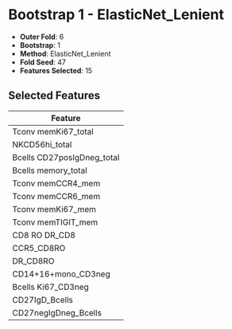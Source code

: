 # Bootstrap 1 - ElasticNet_Lenient

- **Outer Fold**: 6
- **Bootstrap**: 1
- **Method**: ElasticNet_Lenient
- **Fold Seed**: 47
- **Features Selected**: 15

## Selected Features

| Feature |
|---------|
| Tconv memKi67_total |
| NKCD56hi_total |
| Bcells CD27posIgDneg_total |
| Bcells memory_total |
| Tconv memCCR4_mem |
| Tconv memCCR6_mem |
| Tconv memKi67_mem |
| Tconv memTIGIT_mem |
| CD8 RO DR_CD8 |
| CCR5_CD8RO |
| DR_CD8RO |
| CD14+16+mono_CD3neg |
| Bcells Ki67_CD3neg |
| CD27IgD_Bcells |
| CD27negIgDneg_Bcells |
